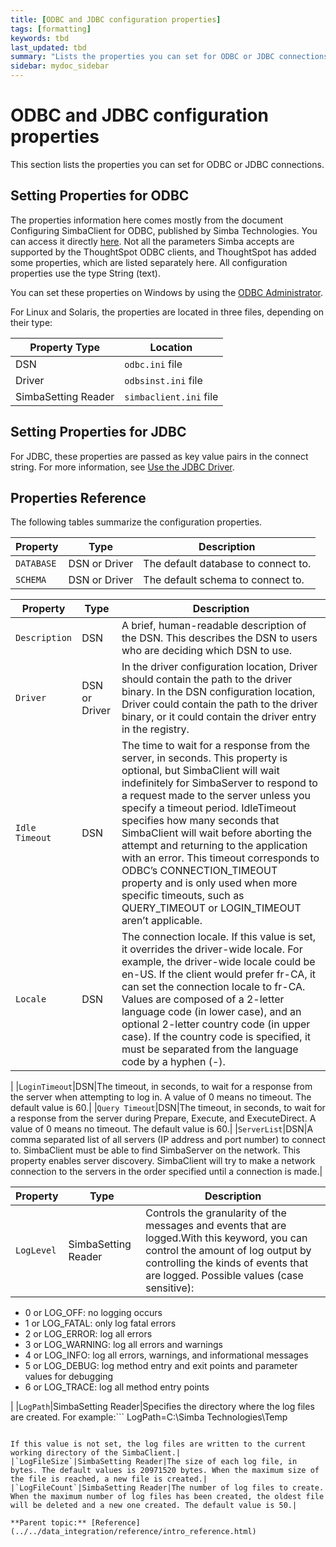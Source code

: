 ```yaml
---
title: [ODBC and JDBC configuration properties]
tags: [formatting]
keywords: tbd
last_updated: tbd
summary: "Lists the properties you can set for ODBC or JDBC connections"
sidebar: mydoc_sidebar
---
```

# ODBC and JDBC configuration properties

This section lists the properties you can set for ODBC or JDBC connections.

## Setting Properties for ODBC

The properties information here comes mostly from the document Configuring SimbaClient for ODBC, published by Simba Technologies. You can access it directly [here](http://cdn.simba.com/products/SEN/doc/SimbaEngine_SDK_SimbaClientServer_User_Guide.pdf). Not all the parameters Simba accepts are supported by the ThoughtSpot ODBC clients, and ThoughtSpot has added some properties, which are listed separately here. All configuration properties use the type String (text).

You can set these properties on Windows by using the [ODBC Administrator](../clients/change_odbc_windows.html#).

For Linux and Solaris, the properties are located in three files, depending on their type:

|Property Type|Location|
|-------------|--------|
|DSN|`odbc.ini` file|
|Driver|`odbsinst.ini` file|
|SimbaSetting Reader|`simbaclient.ini` file|

## Setting Properties for JDBC

For JDBC, these properties are passed as key value pairs in the connect string. For more information, see [Use the JDBC Driver](../clients/use_jdbc_driver.html#).

## Properties Reference

The following tables summarize the configuration properties.

|Property|Type|Description|
|--------|----|-----------|
|`DATABASE`|DSN or Driver|The default database to connect to.|
|`SCHEMA`|DSN or Driver|The default schema to connect to.|

|Property|Type|Description|
|--------|----|-----------|
|`Description`|DSN|A brief, human-readable description of the DSN. This describes the DSN to users who are deciding which DSN to use.|
|`Driver`|DSN or Driver|In the driver configuration location, Driver should contain the path to the driver binary. In the DSN configuration location, Driver could contain the path to the driver binary, or it could contain the driver entry in the registry.|
|`Idle Timeout`|DSN|The time to wait for a response from the server, in seconds. This property is optional, but SimbaClient will wait indefinitely for SimbaServer to respond to a request made to the server unless you specify a timeout period. IdleTimeout specifies how many seconds that SimbaClient will wait before aborting the attempt and returning to the application with an error. This timeout corresponds to ODBC’s CONNECTION\_TIMEOUT property and is only used when more specific timeouts, such as QUERY\_TIMEOUT or LOGIN\_TIMEOUT aren’t applicable.|
|`Locale`|DSN|The connection locale. If this value is set, it overrides the driver-wide locale. For example, the driver-wide locale could be en-US. If the client would prefer fr-CA, it can set the connection locale to fr-CA. Values are composed of a 2-letter language code (in lower case), and an optional 2-letter country code (in upper case). If the country code is specified, it must be separated from the language code by a hyphen (-).

|
|`LoginTimeout`|DSN|The timeout, in seconds, to wait for a response from the server when attempting to log in. A value of 0 means no timeout. The default value is 60.|
|`Query Timeout`|DSN|The timeout, in seconds, to wait for a response from the server during Prepare, Execute, and ExecuteDirect. A value of 0 means no timeout. The default value is 60.|
|`ServerList`|DSN|A comma separated list of all servers (IP address and port number) to connect to. SimbaClient must be able to find SimbaServer on the network. This property enables server discovery. SimbaClient will try to make a network connection to the servers in the order specified until a connection is made.|

|Property|Type|Description|
|--------|----|-----------|
|`LogLevel`|SimbaSetting Reader|Controls the granularity of the messages and events that are logged.With this keyword, you can control the amount of log output by controlling the kinds of events that are logged. Possible values (case sensitive):

-   0 or LOG\_OFF: no logging occurs
-   1 or LOG\_FATAL: only log fatal errors
-   2 or LOG\_ERROR: log all errors
-   3 or LOG\_WARNING: log all errors and warnings
-   4 or LOG\_INFO: log all errors, warnings, and informational messages
-   5 or LOG\_DEBUG: log method entry and exit points and parameter values for debugging
-   6 or LOG\_TRACE: log all method entry points

|
|`LogPath`|SimbaSetting Reader|Specifies the directory where the log files are created. For example:```
LogPath=C:\Simba Technologies\Temp
```

If this value is not set, the log files are written to the current working directory of the SimbaClient.|
|`LogFileSize`|SimbaSetting Reader|The size of each log file, in bytes. The default values is 20971520 bytes. When the maximum size of the file is reached, a new file is created.|
|`LogFileCount`|SimbaSetting Reader|The number of log files to create. When the maximum number of log files has been created, the oldest file will be deleted and a new one created. The default value is 50.|

**Parent topic:** [Reference](../../data_integration/reference/intro_reference.html)
